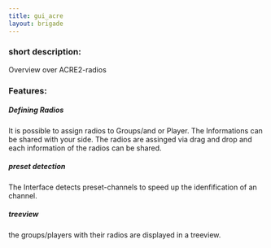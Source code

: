 ```yaml
---
title: gui_acre
layout: brigade
---
```


### short description:
Overview over ACRE2-radios

### Features:
##### Defining Radios
It is possible to assign radios to Groups/and or Player. The Informations can be shared with your side.
The radios are assinged via drag and drop and each information of the radios can be shared.
##### preset detection
The Interface detects preset-channels to speed up the idenfification of an channel.
##### treeview
the groups/players with their radios are displayed in a treeview.
